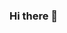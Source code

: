 ### Hi there 👋

<!--
**Arifbinmushtaq/Arifbinmushtaq** is a ✨ _special_ ✨ repository because its `README.md` (this file) appears on your GitHub profile.

Here are some ideas to get you started:

- 🔭 I’m currently working on practicals 
- i'm currently learning python basics.
